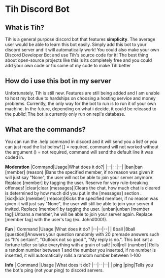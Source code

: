 # Tih Discord Bot

## What is Tih?

Tih is a general purpose discord bot that features **simplicity**. The average user would be able to learn this bot easily. Simply add this bot to your discord server and it will automatically work! You could also make your own Discord Developer Bot and use Tih's source code for it! The best thing about open-source projects like this is its completely free and you could add your own code or fix some of my code to make Tih better

## How do i use this bot in my server
Unfortunately, Tih is still new. Features are still being added and I am unable to host my bot due to hardships on choosing a hosting service and money problems. Currently, the only way for the bot to run is to run it of your own machine. In the future, depending on what i decide, it could be released to the public! The bot is currently only run on repl's database.

## What are the commands?
You can run the .help command in discord and it will send you a list! or you can just read the list below!
[] = required, command will not worked without the argument
() = not required, command will send the default line it was coded in.

**Moderation**
|Command|Usage|What does it do?|
|--|--|--|
|ban|ban [member] (reason) |Bans the specified member, if no reason was given it will just say "None", the user will not be able to join your server anymore. Replace [member] by tagging the user. Reserve for very rule-breaking offenses!
|clear|clear [messages]|Clears the chat, how much chat is cleared is determined by how much did you put in the [messages] section .
|kick|kick [member] (reason)|Kicks the specified member, if no reason was given it will just say "None", the user will still be able to join your server if invited. Replace [member] by tagging the user.
|unban|unban [member tag]|Unbans a member, he will be able to join your server again. Replace [member tag] with the user's tag (ex. John#0001).

**Fun**
| Command |Usage  |What does it do?
|--|--|--|
| 8ball |8ball [question]|Answers your question randomly with 20 premade answers such as "It's certain!", "Outlook not so good.", "My reply is no.". This bot isnt a fortune teller so take everything with a grain of salt!
|roll|roll (number)| Rolls a random number between 1 and the number you inserted, if no number is inserted, it will automatically rolls a random number between 1-100

**Info**
| Command |Usage  |What does it do?
|--|--|--|
| ping |ping|Tells you the bot's ping (not your ping) to discord servers.
